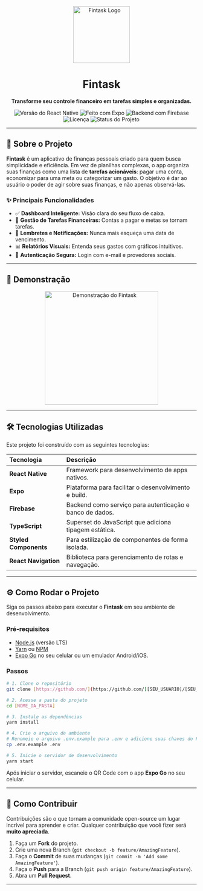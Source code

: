 <div align="center">

  <img src="[LINK_PARA_SEU_LOGO_AQUI]" alt="Fintask Logo" width="150"/>

  # Fintask

  <p>
    <strong>Transforme seu controle financeiro em tarefas simples e organizadas.</strong>
  </p>

  <p>
    <img alt="Versão do React Native" src="https://img.shields.io/badge/React%20Native-0.74-61DAFB?logo=react&logoColor=white">
    <img alt="Feito com Expo" src="https://img.shields.io/badge/Feito%20com-Expo-4630EB?logo=expo&logoColor=white">
    <img alt="Backend com Firebase" src="https://img.shields.io/badge/Backend-Firebase-FFCA28?logo=firebase&logoColor=black">
    <img alt="Licença" src="https://img.shields.io/badge/Licen%C3%A7a-MIT-green.svg">
    <img alt="Status do Projeto" src="https://img.shields.io/badge/Status-Em%20Desenvolvimento-blue">
  </p>
</div>

---

## 🚀 Sobre o Projeto

**Fintask** é um aplicativo de finanças pessoais criado para quem busca simplicidade e eficiência. Em vez de planilhas complexas, o app organiza suas finanças como uma lista de **tarefas acionáveis**: pagar uma conta, economizar para uma meta ou categorizar um gasto. O objetivo é dar ao usuário o poder de agir sobre suas finanças, e não apenas observá-las.

### ✨ Principais Funcionalidades

-   ✅ **Dashboard Inteligente:** Visão clara do seu fluxo de caixa.
-   📝 **Gestão de Tarefas Financeiras:** Contas a pagar e metas se tornam tarefas.
-   🔔 **Lembretes e Notificações:** Nunca mais esqueça uma data de vencimento.
-   📊 **Relatórios Visuais:** Entenda seus gastos com gráficos intuitivos.
-   🔐 **Autenticação Segura:** Login com e-mail e provedores sociais.

---

## 🎥 Demonstração

<div align="center">
  <img src="[LINK_PARA_SEU_GIF_DE_DEMONSTRACAO_AQUI]" alt="Demonstração do Fintask" width="300"/>
</div>

---

## 🛠️ Tecnologias Utilizadas

Este projeto foi construído com as seguintes tecnologias:

| Tecnologia | Descrição |
| :--- | :--- |
| **React Native** | Framework para desenvolvimento de apps nativos. |
| **Expo** | Plataforma para facilitar o desenvolvimento e build. |
| **Firebase** | Backend como serviço para autenticação e banco de dados. |
| **TypeScript** | Superset do JavaScript que adiciona tipagem estática. |
| **Styled Components** | Para estilização de componentes de forma isolada. |
| **React Navigation** | Biblioteca para gerenciamento de rotas e navegação. |

---

## ⚙️ Como Rodar o Projeto

Siga os passos abaixo para executar o **Fintask** em seu ambiente de desenvolvimento.

### Pré-requisitos

-   [Node.js](https://nodejs.org/en/) (versão LTS)
-   [Yarn](https://classic.yarnpkg.com/en/docs/install/) ou [NPM](https://www.npmjs.com/)
-   [Expo Go](https://expo.dev/go) no seu celular ou um emulador Android/iOS.

### Passos

```bash
# 1. Clone o repositório
git clone [https://github.com/](https://github.com/)[SEU_USUARIO]/[SEU_REPOSITORIO].git

# 2. Acesse a pasta do projeto
cd [NOME_DA_PASTA]

# 3. Instale as dependências
yarn install

# 4. Crie o arquivo de ambiente
# Renomeie o arquivo .env.example para .env e adicione suas chaves do Firebase
cp .env.example .env

# 5. Inicie o servidor de desenvolvimento
yarn start
```

Após iniciar o servidor, escaneie o QR Code com o app **Expo Go** no seu celular.

---

## 🤝 Como Contribuir

Contribuições são o que tornam a comunidade open-source um lugar incrível para aprender e criar. Qualquer contribuição que você fizer será **muito apreciada**.

1.  Faça um **Fork** do projeto.
2.  Crie uma nova Branch (`git checkout -b feature/AmazingFeature`).
3.  Faça o **Commit** de suas mudanças (`git commit -m 'Add some AmazingFeature'`).
4.  Faça o **Push** para a Branch (`git push origin feature/AmazingFeature`).
5.  Abra um **Pull Request**.

---


